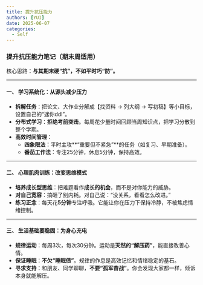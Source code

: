 ```yaml
---
title: 提升抗压能力
authors: [YUI]
date: 2025-06-07
categories:
  - Self
---
```


### 提升抗压能力笔记（期末周适用）

核心思路：**与其期末硬“抗”，不如平时巧“防”。**

---

#### **一、 学习系统化：从源头减少压力**

- **拆解任务**：把论文、大作业分解成【找资料 → 列大纲 → 写初稿】等小目标，设置自己的“迷你ddl”。
- **分布式学习**：**拒绝考前突击**。每周花少量时间回顾当周知识点，把学习分散到整个学期。
- **高效时间管理**：
    - **四象限法**：平时主攻**“重要但不紧急”**的任务（如复习、早期准备）。
    - **番茄工作法**：专注25分钟，休息5分钟，保持高效。

---

#### **二、 心理肌肉训练：改变思维模式**

- **培养成长型思维**：把难题看作**成长的机会**，而不是对你能力的威胁。
- **对自己宽容**：搞砸了别内耗。对自己说：“没关系，看看怎么改进。”
- **练习正念**：每天花**5分钟**专注呼吸。它能让你在压力下保持冷静，不被焦虑情绪控制。

---

#### **三、 生活基础要稳固：为身心充电**

- **规律运动**：每周3次，每次30分钟。运动是**天然的“解压药”**，能直接改善心情。
- **保证睡眠**：**不欠“睡眠债”**。规律的作息是高效记忆和情绪稳定的基石。
- **寻求支持**：和朋友、同学聊聊，**不要“孤军奋战”**。你会发现大家都一样，倾诉本身就能解压。